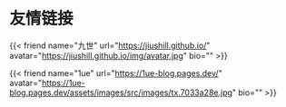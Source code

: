 # 友情链接




{{< friend name="九世" url="https://jiushill.github.io/" avatar="https://jiushill.github.io/img/avatar.jpg" bio="" >}}

{{< friend name="1ue" url="https://1ue-blog.pages.dev/" avatar="https://1ue-blog.pages.dev/assets/images/src/images/tx.7033a28e.jpg" bio="" >}}
